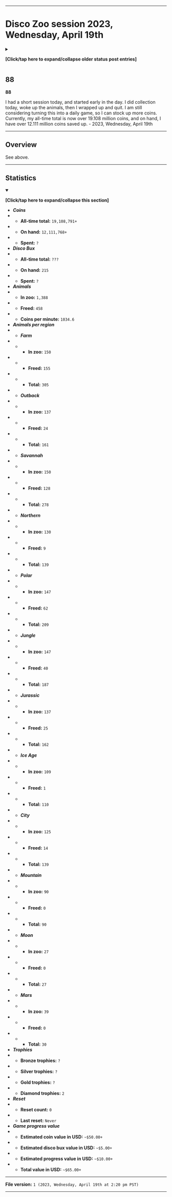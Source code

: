 
***

# Disco Zoo session 2023, Wednesday, April 19th

<!-- I had a very short session today, only doing collection and waking up animals, then quitting. I didn't feel like playing today. !-->

<details><summary><p><b>[Click/tap here to expand/collapse older status post entries]</b></p></summary>

## 01

**01**

I had a very, very long session today, spending nearly all my coins on rescues across various regions, and made significant progress on many space reQuests, threw 2 disco parties, and eventually quit. I played for nearly 2 hours today. - August 11th 2021

## 02

**02**

I had a very long session today, spending lots of coins on rescues across various regions, and made significant progress on many space reQuests, threw 2 disco parties, and eventually quit. I played for nearly 1 hour today. I originally was not going to play at all. I failed on my goal of spending all my money before quitting, as I kept receiving more faster than I could spend it. - August 18th 2021

## 03

**03**

I had a very short session today, as I didn't feel like playing. I collected from and woke up my animals, and also claimed rewards for 2 space ReQuests, then I quit. - August 25th 2021

## 04

**04**

I had a very short session today, as I didn't feel like playing. I collected from and woke up my animals, then I quit. - 2021 September 1st

## 05

**05**

I had a very short session today, as I felt like playing, but I was still a bit off from being able to unlock the ice age environment. I collected from and woke up my animals, then I quit. - 2021 September 8th

## 06

**06**

I had a very long session today, spending nearly all my coins on rescues across various regions, and made lots of progress in rescuing new Ice Age animals after unlocking the Ice Age time machine. I threw a disco party at the end to get all my animals up, as it was too difficult to maintain. - 2021 September 15th

## 07

**07**

I had a very long session today, spending over 100,000 coins on rescues across various regions, and made lots of progress in rescuing new Ice Age animals after unlocking the Ice Age time machine last week. I also did some rescues in the Northern region, and completed a few Space ReQuests. I threw a disco party at the end to get all my animals up, as it was too difficult to maintain. - 2021 September 22nd

## 08

**08**

I had an extremely long session today, originally I wasn't going to play at all, other than to wake my animals up. Today, I did rescues across various regions to complete space requests. I also maxed out my first mythical animal (Grython) and along with it, maxed out the savannah. I dealt with a lot of annoying ads again today. I eventually stopped doing all ReQuests and did rescues for a bit, then went back and spent some of my final money on more Space ReQuests. I didn't spend all my money, as I had been playing too long and needed to quit. - 2021 September 29th

## 09

**09**

I had an extremely long session today, originally I wasn't going to play at all, other than to wake my animals up, just like last week. Today, I did rescues across various regions to complete many space requests. I threw several disco parties due to getting multiple bronze, silver, and gold trophies. I dealt with a lot of annoying ads again today. I didn't spend all my money, as I had been playing too long and needed to quit. I still had over 50000 coins when quitting, as it was almost 2:00 pm. The amount of images and its ratio file size gave me joy. - 2021 October 6th

## 10

**10**

I had an extremely long session today. I am unable to efficiently spend all my coins, but I tried today. Today, I got my first diamond trophy, made very little disco bux, unlocked the Mars rocket, did some rescues on the moon, then spent the rest of my session doing rescues on Mars. I am now capable of unlocking the city, so I plan to semi-save up for it now. - 2021 October 13th

## 11

**11**

I had a very short session today. I only did collection and woke up the animals, then I wrapped up and quit. I am saving up for the Fifty-Seven aircraft so I can unlock the city. It should take another 1-2 weeks to save up. - 2021 October 20th

## 12

**12**

I had a very short session today. I only did collection and woke up the animals, then I wrapped up and quit. I am saving up for the Fifty-Seven aircraft so I can unlock the city. It should take another week to save up. I didn't feel like playing today regardless. - 2021 October 27th

## 13

**13**

I had a long session today. I did collection and woke up the animals, then I unlocked the city region and spent all my spendable coins on rescues (up until I couldn't afford to rescue more) then I wrapped up and quit. 2021 November 3rd

## 14

**14**

I had a shorter session today. I did collection and woke up the animals, then I worked on the city region for a while until I ran out of money, then I wrapped up and quit. 2021 November 10th

## 15

**15**

I had an extremely short session today. I did collection and woke up the animals, then I did 1 rescue in the city region. Something was wrong with the Internet in our house, and I had to go and fix it. I was successful on that, but I decided not to return to playing Disco Zoo today. - 2021 November 17th

## 16

**16**

I had an extremely long session today. I did collection and woke up the animals, then I did a series of rescues in the city until I ran out of money. I am making immense amounts of money now compared to when I started, I am almost up to 1000 coins per minute. When I do a disco party now, the earnings just fly by. I want to try and get to that point eventually (1800+ coins per minute) I then did some space requests, wrapped up and quit. I earned tons of Disco Bux today. Also during one of my rescues, I ended up losing over 17000 coins for nothing, as watching an ad crashed the game, and I wasn't able to rescue any of the 3 animals in that rescue. - 2021 November 24th

## 17

**17**

I had a very long session today. I did collection and woke up the animals, then I did a series of rescues in various regions until I ran out of money. I did several space ReQuests, and goals. I earned tons of Disco Bux today. - 2021 December 1st

## 18

**18**

I had a medium length session today. I did collection and woke up the animals, then I did a series of rescues in a few regions to complete Space ReQuests and goals. I decided to keep some money for next session, so it could be more interesting. I earned a couple Disco Bux today, and quit while a Disco Party was active. - 2021 December 8th

## 19

**19**

I had a very short session today. I planned on collecting and quitting, but there was a quest that came up, so I finished it first as well. I didn't feel like playing today, and wanted to make the next time I play more interesting (city rescues are really expensive) - 2021 December 15th

## 20

**20**

I had a very short session today. I did not want to play today, so I collected resources before quitting. - 2021 December 22nd

## 21

**21**

I had a very short session today. I did not want to play today, so I collected resources before quitting. I plan to try and save up 1 million coins before attempting to play again. - 2021 December 29th

## 22

**22**

I had a very short session today. I did not want to play today, so I collected resources before quitting. I plan to try and save up 1 million coins before attempting to play again. - 2022, Wednesday, January 5th

## 23

**23**

I had a very short session today. I did not want to play today, so I collected resources before quitting. I plan to try and save up 1 million coins before attempting to play again. I was really close to that goal today, I feel like even once I cross the big 1M, I won't resume immediately. - 2022, Wednesday, January 12th

## 24

**24**

I had a very short session today. I did not want to play today, so I collected resources before quitting. I didn't feel like playing today, despite surpassing my 1 million coin goal. - 2022, Wednesday, January 19th

## 25

**25**

I had a very very long session today. I decided that I wanted to play today, and made significant progress. I did mass rescues across various regions, mostly the Jurassic and the mountains. Later on in the session, I reached uber zoo status, and bought the gondolacopter for 750,000 coins, allowing me to unlock the final region: the mountains. I went and unlocked every mountain species, not all habitats are ready, they will be available next week. I made significant progress today. I quit with over 450,000 coins left over. - 2022, Wednesday, January 26th

## 26

**26**

I had a very very short session today. I decided that I didn't want to play today, as I didn't have the time. I also want to save up 1 million coins before playing again. I did collection today, and finalized the new habitats, then I wrapped up and quit.  - 2022, Wednesday, February 2nd to 2022 Wednesday February 9th

## 27

**27**

I had a very very short session AGAIN today. I decided that I didn't want to play today, as I didn't have the time. I also want to save up 1 million coins before playing again, and I was not close enough to that goal yet. I did collection today, then I wrapped up and quit.  - 2022, Wednesday, February 17th

## 28

**28**

I had a very very short session AGAIN today. I decided that I didn't want to play today, as I didn't have the time. I did collection today, then I wrapped up and quit.  - 2022, Wednesday, February 23rd

## 29

**29**

I had a very very short session yet again today. I decided that I didn't want to play today, as I didn't have the time. I did collection today, along with 1 quest, then I wrapped up and quit.  - 2022, Wednesday, March 2nd

## 30

**30**

I had a very long session today. I rescued many animals in the mountain region, and worked on earning trophies in the farm region. I didn't drop below 1 million coins, but I played for a long time and had a good time. The game crashed once while playing due to a defective ad/ad player. - 2022, Wednesday, March 9th

## 31

**31**

I had a very very short session yet again today. I decided that I didn't want to play today, as I didn't have the time. I did collection today, then I wrapped up and quit.  - 2022, Wednesday, March 16th

## 32

**32**

I had a very very short session yet again today. I decided that I didn't want to play today, as I didn't have the time. I did collection today, then I wrapped up and quit. I might save up to 2 million coins before I start playing again. - 2022, Wednesday, March 23rd

## 33

**33**

I played very early in the morning today, so that I could force myself to not play the game for very long today, later on. I had a very very short session yet again today. I decided that I didn't want to play today, as I didn't have the time. I did collection today, did 1 search mission (not a rescue) then I wrapped up and quit. I might save up to 2 million coins before I start playing again. - 2022, Wednesday, March 30th

## 34

**34**

I had a very very short session yet again today. I decided that I didn't want to play today, as I didn't have the time. I did collection today, stayed around briefly, then I wrapped up and quit. I have over 2 million coins saved up. - 2022, Wednesday, April 6th

## 35

**35**

I had a very very short session yet again today. I decided that I didn't want to play today, as I didn't have the time. I did collection today, stayed around briefly, then I wrapped up and quit. I have over 2.25 million coins saved up. - 2022, Wednesday, April 13th

## 36

**36**

I had a very very short session yet again today. I decided that I didn't want to play today, as I didn't have the time. I did collection today, stayed around briefly, then I wrapped up and quit. I was lucky, and earned 1 Discobux as a visitor tip. I have over 2.43 million coins saved up. - 2022, Wednesday, April 20th

## 37

**37**

I had a very very short session yet again today. I decided that I didn't want to play today, as I didn't have the time. I did collection today, stayed around briefly, then I wrapped up and quit. I am considering turning this into a daily game, so I can stock up more coins. Currently, my all-time total is near 10 million, and on hand, I have over 2.62 million coins saved up. - 2022, Wednesday, April 27th

## 38

**38**

I had a very very short session yet again today. I decided that I didn't want to play today, as I didn't have the time. I did collection today, stayed around briefly, then I wrapped up and quit. I am considering turning this into a daily game, so I can stock up more coins. Currently, my all-time total is near 10 million, and on hand, I have over 2.80 million coins saved up. I completed 1 quest today, and earned a discobux. - 2022, Wednesday, May 4th

## 39

**39**

I had a very very short session yet again today. I decided that I didn't want to play today, as I didn't have the time. I did collection today, then I wrapped up and quit. I am considering turning this into a daily game, so I can stock up more coins. Currently, my all-time total is extremely close to 10 million, and on hand, I have over 2.99 million coins saved up.. - 2022, Wednesday, May 11th

## 40

**40**

I had a very very short session yet again today. I decided that I didn't want to play today, as I didn't have the time. I did collection today, then I wrapped up and quit. I am considering turning this into a daily game, so I can stock up more coins. Currently, my all-time total is now over 10 million, and on hand, I have over 3.17 million coins saved up. - 2022, Wednesday, May 18th

## 41

**41**

I had a very very short session yet again today. I decided that I didn't want to play today, as I didn't have the time. I did collection today, then I wrapped up and quit. I am considering turning this into a daily game, so I can stock up more coins. Currently, my all-time total is now over 10.35 million, and on hand, I have over 3.35 million coins saved up. - 2022, Wednesday, May 25th

## 42

**42**

I had a very very short session yet again today. I decided that I didn't want to play today, as I didn't have the time. I did collection today, then I wrapped up and quit. I am considering turning this into a daily game, so I can stock up more coins. Currently, my all-time total is now over 10.53 million, and on hand, I have over 3.54 million coins saved up. - 2022, Wednesday, June 1st

## 43

**43**

I had a very very short session yet again today. I decided that I didn't want to play today, as I didn't have the time. I did collection today, then I wrapped up and quit. I am considering turning this into a daily game, so I can stock up more coins. Currently, my all-time total is now over 10.72 million, and on hand, I have over 3.73 million coins saved up. I did 1 visitor search quest today, and earned 1 disco bux from a visitor tip. I currently stand at 213 disco bux. - 2022, Wednesday, June 8th

## 44

**44**

I had a very very short session yet again today. I decided that I didn't want to play today, as I didn't have the time. I did collection today, then I wrapped up and quit. I am considering turning this into a daily game, so I can stock up more coins. Currently, my all-time total is now over 10.91 million, and on hand, I have over 3.91 million coins saved up. - 2022, Wednesday, June 15th

## 45

**45**

I had a very very short session as usual today. I decided that I didn't want to play today, as I didn't have the time. I did collection today, then I wrapped up and quit. I am considering turning this into a daily game, so I can stock up more coins. Currently, my all-time total is now over 11.09 million, and on hand, I have over 4.09 million coins saved up. - 2022, Wednesday, June 22nd

## 46

**46**

I had a very very short session as usual today. I decided that I didn't want to play today, as I didn't have the time. I did collection today, then I wrapped up and quit. I am considering turning this into a daily game, so I can stock up more coins. Currently, my all-time total is now over 11.28 million, and on hand, I have over 4.28 million coins saved up. - 2022, Wednesday, June 29th

## 47

**47**

I had a very very short session as usual today. I decided that I didn't want to play today, as I didn't have the time. I did collection today, then I wrapped up and quit. I am considering turning this into a daily game, so I can stock up more coins. Currently, my all-time total is now over 11.463 million, and on hand, I have over 4.466 million coins saved up. - 2022, Wednesday, July 6th

## 48

**48**

I had a very very short session as usual today. I decided that I didn't want to play today, as I didn't have the time. I did collection today, then I wrapped up and quit. I am considering turning this into a daily game, so I can stock up more coins. Currently, my all-time total is now over 11.648 million, and on hand, I have over 4.651 million coins saved up. - 2022, Wednesday, July 13th

## 49

**49**

I had a very very short session as usual today. I decided that I didn't want to play today, as I didn't have the time. I did collection today, then I wrapped up and quit. The first visitor tip I received today was for 1000 coins. I am considering turning this into a daily game, so I can stock up more coins. Currently, my all-time total is now over 11.832 million, and on hand, I have over 4.835 million coins saved up. - 2022, Wednesday, July 20th

## 50

**50**

I had a very very short session as usual today. I decided that I didn't want to play today, as I didn't have the time. I did collection today, then I wrapped up and quit. I am still considering turning this into a daily game, so I can stock up more coins. Currently, my all-time total is now over 12.017 million, and on hand, I have over 5.020 million coins saved up. - 2022, Wednesday, July 27th

## 51

**51**

I had a very very short session as usual today. I decided that I didn't want to play today, as I didn't have the time. I did collection today, then I wrapped up and quit. I am still considering turning this into a daily game, so I can stock up more coins. I sold 2 animals to another zoo today. Currently, my all-time total is now over 12.270 million coins, and on hand, I have over 5.272 million coins saved up. - 2022, Wednesday, August 3rd

## 52

**52**

I had a very very short session as usual today. I decided that I didn't want to play today, as I didn't have the time. I did collection today, then I wrapped up and quit. I am still considering turning this into a daily game, so I can stock up more coins. Currently, my all-time total is now over 12.454 million coins, and on hand, I have over 5.457 million coins saved up. - 2022, Wednesday, August 10th

## 53

**53**

I had a very very short session as usual today. I decided that I didn't want to play today, as I didn't have the time. I did collection today, then I wrapped up and quit. I am still considering turning this into a daily game, so I can stock up more coins. Currently, my all-time total is now over 12.637 million coins, and on hand, I have over 5.640 million coins saved up. - 2022, Wednesday, August 17th

## 54

**54**

I had a very short session as usual today. I decided that I didn't want to play today, as I didn't have the time. I did collection today, completed a quest, then I wrapped up and quit. I am still considering turning this into a daily game, so I can stock up more coins. Currently, my all-time total is now over 12.833 million coins, and on hand, I have over 5.836 million coins saved up. - 2022, Wednesday, August 24th

## 55

**55**

I had a very short session as usual today. I decided that I didn't want to play today, as I didn't have the time. I did collection today, then I wrapped up and quit. I am still considering turning this into a daily game, so I can stock up more coins. Currently, my all-time total is now over 13.014 million coins, and on hand, I have over 6.017 million coins saved up. - 2022, Wednesday, August 31st

## 56

**56**

I had a very short session as usual today. I decided that I didn't want to play today, as I didn't have the time. I did collection today, then I wrapped up and quit. I am still considering turning this into a daily game, so I can stock up more coins. Currently, my all-time total is now over 13.198 million coins, and on hand, I have over 6.201 million coins saved up. - 2022, Wednesday, September 7th

## 57

**57**

I had a very short session as usual today, but didn't start until much later in the day, as my phone died overnight, and I procrastinated on unplugging it after it fully charged until around 7:00 pm PST. I decided that I didn't want to play today, as I didn't have the time. I did collection today, then I wrapped up and quit. I am still considering turning this into a daily game, so I can stock up more coins. Currently, my all-time total is now over 13.382 million coins, and on hand, I have over 6.385 million coins saved up. - 2022, Wednesday, September 14th

## 58

**58**

I had a very short session as usual today, but didn't start until much later in the day, due to procrastination. I did collection today, then I wrapped up and quit. I am still considering turning this into a daily game, so I can stock up more coins. Currently, my all-time total is now over 13.566 million coins, and on hand, I have over 6.569 million coins saved up. - 2022, Wednesday, September 21st

## 59

**59**

I had a very short session as usual today, but didn't start until much later in the day, due to procrastination. I did collection today, then I wrapped up and quit. I am still considering turning this into a daily game, so I can stock up more coins. Today, I received a 1K coin tip, along with a couple other large tips. Currently, my all-time total is now over 13.751 million coins, and on hand, I have over 6.754 million coins saved up. - 2022, Wednesday, September 28th

## 60

**60**

I had a very short session as usual today, but didn't start until much later in the day, due to procrastination. I did collection today, then I wrapped up and quit. I am still considering turning this into a daily game, so I can stock up more coins. Today, I accidentally skipped the welcome message, and collected rewards from a visitor, along with a couple other large tips. Currently, my all-time total is now over 13.941 million coins, and on hand, I have over 6.944 million coins saved up. - 2022, Wednesday, October 5th

## 61

**61**

I had a very short session as usual today, but didn't start until much later in the day, due to procrastination. I did collection today, then I wrapped up and quit. I am still considering turning this into a daily game, so I can stock up more coins. Today, I accidentally skipped the welcome message, and collected rewards from a visitor, along with a couple other large tips. Currently, my all-time total is now over 14.125 million coins, and on hand, I have over 7.128 million coins saved up. - 2022, Wednesday, October 12th

Side note: I resumed Git-image uploads on 2022 October 12th. I will go back and re-upload other data when I have time, and when it becomes available to me again.

## 62

**62**

I had a very short session as usual today, and started much earlier in the day. I did collection today, then I wrapped up and quit. I am still considering turning this into a daily game, so I can stock up more coins. Currently, my all-time total is now over 14.309 million coins, and on hand, I have over 7.312 million coins saved up. - 2022, Wednesday, October 19th

Side note: On 2022, Wednesday, October 19th, I finished uploading all data from this period, along with data for today. Things are back to normal here.

## 63

**63**

I had a very short session as usual today, and started much earlier in the day. I did collection today, then I wrapped up and quit. I am still considering turning this into a daily game, so I can stock up more coins. Currently, my all-time total is now over 14.493 million coins, and on hand, I have over 7.496 million coins saved up. - 2022, Wednesday, October 26th

## 64

**64**

I had a very short session as usual today, and started much earlier in the day. I did collection today, then I wrapped up and quit. I am still considering turning this into a daily game, so I can stock up more coins. Currently, my all-time total is now over 14.677 million coins, and on hand, I have over 7.680 million coins saved up. - 2022, Wednesday, November 2nd

## 65

**65**

I had a very short session as usual today, and started early in the day. I did collection today, then I wrapped up and quit. I am still considering turning this into a daily game, so I can stock up more coins. Currently, my all-time total is now over 14.861 million coins, and on hand, I have over 7.864 million coins saved up. - 2022, Wednesday, November 9th

## 66

**66**

I had a very short session as usual today, and started a bit later in the day. I did collection today, then I wrapped up and quit. I had a little spasm, and accidentally swiped the welcome message away before I could screenshot it. I am still considering turning this into a daily game, so I can stock up more coins. Currently, my all-time total is now over 15.045 million coins, and on hand, I have over 8.048 million coins saved up. - 2022, Wednesday, November 16th

## 67

**67**

I had a very short session as usual today, and started a bit earlier in the day. I did collection today, then I wrapped up and quit. I did a quest to find a goose and earned 1 disco bux. I screenshotted the welcome message successfully today, unlike last week. I am still considering turning this into a daily game, so I can stock up more coins. Currently, my all-time total is now over 15.231 million coins, and on hand, I have over 8.234 million coins saved up. - 2022, Wednesday, November 23rd

## 68

**68**

I had a very short session as usual today, and started a lot later in the day, as I pointlessly procrastinated on playing the game. I did collection today, then I wrapped up and quit. am still considering turning this into a daily game, so I can stock up more coins. Currently, my all-time total is now over 15.413 million coins, and on hand, I have over 8.416 million coins saved up. - 2022, Wednesday, November 30th

## 69

**69**

I had a very short session as usual today, and started a lot earlier in the day. I did collection today, waited for my overall coin count to hit 15.6 million, then I wrapped up and quit. I am still considering turning this into a daily game, so I can stock up more coins. Currently, my all-time total is now over 15.600 million coins, and on hand, I have over 8.603 million coins saved up. - 2022, Wednesday, December 7th

## 70

**70**

I had a very short session as usual today, and started a lot earlier in the day. I did collection today, then I wrapped up and quit. I am still considering turning this into a daily game, so I can stock up more coins. Currently, my all-time total is now over 15.782 million coins, and on hand, I have over 8.785 million coins saved up. - 2022, Wednesday, December 14th

## 71

**71**

I had a short session today, and started a bit earlier in the day. I did collection today, went on a search quest to find 10 cows, then I wrapped up and quit. I am still considering turning this into a daily game, so I can stock up more coins. Currently, my all-time total is now over 15.973 million coins, and on hand, I have over 8.976 million coins saved up. - 2022, Wednesday, December 21st

## 72

**72**

I had a short session today, and started a lot later in the day, as I forgot about it early on. I did collection today, woke up the animals, then I wrapped up and quit. I am still considering turning this into a daily game, so I can stock up more coins. Currently, my all-time total is now over 16.153 million coins, and on hand, I have over 9.156 million coins saved up. - 2022, Wednesday, December 28th

## 73

**73**

I had a short session today, and started a bit later in the day, as I decided to hold it off. I did collection today, woke up the animals, then I wrapped up and quit. I am still considering turning this into a daily game, so I can stock up more coins. Currently, my all-time total is now over 16.337 million coins, and on hand, I have over 9.340 million coins saved up. - 2023, Wednesday, January 4th

## 74

**74**

I had a short session today, and started a lot earlier in the day. I did collection today, woke up the animals, then I wrapped up and quit. I am still considering turning this into a daily game, so I can stock up more coins. Currently, my all-time total is now over 16.522 million coins, and on hand, I have over 9.525 million coins saved up. - 2023, Wednesday, January 11th

## 75

**75**

I had a short session today, and started a bit later in the day. I did collection today, woke up the animals, then I wrapped up and quit. I am still considering turning this into a daily game, so I can stock up more coins. Currently, my all-time total is now over 16.707 million coins, and on hand, I have over 9.710 million coins saved up. - 2023, Wednesday, January 18th

## 76

**76**

I had a short session today, and started a lot later in the day. I did collection today, woke up the animals, then I wrapped up and quit. I am still considering turning this into a daily game, so I can stock up more coins. Currently, my all-time total is now over 16.891 million coins, and on hand, I have over 9.894 million coins saved up. - 2023, Wednesday, January 25th

## 77

**77**

I had a short session today, and started a lot earlier in the day. I did collection today, woke up the animals, then I wrapped up and quit. I am still considering turning this into a daily game, so I can stock up more coins. Currently, my all-time total is now over 17.075 million coins, and on hand, I have over 10.078 million coins saved up. - 2023, Wednesday, February 1st

## 78

**78**

I had a short session today, and started early in the day. I did collection today, woke up the animals, did a search for a hat, then I wrapped up and quit. I am still considering turning this into a daily game, so I can stock up more coins. Currently, my all-time total is now over 17.262 million coins, and on hand, I have over 10.265 million coins saved up. - 2023, Wednesday, February 8th

## 79

**79**

I had a short session today, and started slightly later in the day. I did collection today, woke up the animals, then I wrapped up and quit. I am still considering turning this into a daily game, so I can stock up more coins. Currently, my all-time total is now over 17.444 million coins, and on hand, I have over 10.447 million coins saved up. - 2023, Wednesday, February 15th

## 80

**80**

I had a short session today, and started much earlier in the day. I did collection today, woke up the animals, then I wrapped up and quit. There was only 1 tip today. I am still considering turning this into a daily game, so I can stock up more coins. Currently, my all-time total is now over 17.628 million coins, and on hand, I have over 10.631 million coins saved up. - 2023, Wednesday, February 22nd

## 81

**81**

I had a short session today, and started much earlier in the day. I did collection today, woke up the animals, then I wrapped up and quit. I am still considering turning this into a daily game, so I can stock up more coins. Currently, my all-time total is now over 17.812 million coins, and on hand, I have over 10.815 million coins saved up. - 2023, Wednesday, March 1st

## 82

**82**

I had a slightly long session today, and started much earlier in the day. I did collection today, woke up the animals, stayed for a while, then I wrapped up and quit. I am still considering turning this into a daily game, so I can stock up more coins. Currently, my all-time total is now over 18.000 million coins, and on hand, I have over 11.003 million coins saved up. I specifically stayed longer today so that I would pass 18 million coins. I also collected 1 Disco Bux from a visitor, and found+returned a hat for 500 coins. - 2023, Wednesday, March 8th

## 83

**83**

I had a much shorter session today, and started much later in the day, as my phone died overnight, the fast charger refused to go to 1% after 20 minutes, so I used the slow charger, and decided to let it go to 100%, so I could get some work done. I didn't start until after 2:00 pm. I did collection today, woke up the animals, then I wrapped up and quit. I am still considering turning this into a daily game, so I can stock up more coins. Currently, my all-time total is now over 18.182 million coins, and on hand, I have over 11,184 million coins saved up. - 2023, Wednesday, March 15th

## 84

**84**

I had a much shorter session today, and started much earlier in the day. I did collection today, woke up the animals, then I wrapped up and quit. I am still considering turning this into a daily game, so I can stock up more coins. Currently, my all-time total is now over 18.366 million coins, and on hand, I have over 11.369 million coins saved up. - 2023, Wednesday, March 22nd

## 85

**85**

I had a much shorter session today, and started much earlier in the day. I did collection today, woke up the animals, did 1 search quest, then I wrapped up and quit. I am still considering turning this into a daily game, so I can stock up more coins. Currently, my all-time total is now over 18.556 million coins, and on hand, I have over 11.559 million coins saved up. - 2023, Wednesday, March 29th

## 86

**86**

I had a short session today, and started early in the day. I did collection today, woke up the animals, did 1 search quest, then I wrapped up and quit. I received some large tips very first thing in my session. I am still considering turning this into a daily game, so I can stock up more coins. Currently, my all-time total is now over 18.740 million coins, and on hand, I have over 11.743 million coins saved up. - 2023, Wednesday, April 5th

## 87

**87**

I had a short session today, and started early in the day. I did collection today, woke up the animals, then I wrapped up and quit. I am still considering turning this into a daily game, so I can stock up more coins. Currently, my all-time total is now over 18.924 million coins, and on hand, I have over 11.927 million coins saved up. - 2023, Wednesday, April 12th

</details>

## 88

**88**

I had a short session today, and started early in the day. I did collection today, woke up the animals, then I wrapped up and quit. I am still considering turning this into a daily game, so I can stock up more coins. Currently, my all-time total is now over 19.108 million coins, and on hand, I have over 12.111 million coins saved up. - 2023, Wednesday, April 19th

***

## Overview

See above.

***

## Statistics

<details open><summary><p><b>[Click/tap here to expand/collapse this section]</b></p></summary>

- ***Coins***
- - **All-time total:** `19,108,791+`
- - **On hand:** `12,111,768+`
- - **Spent:** `?`
- ***Disco Bux***
- - **All-time total:** `???`
- - **On hand:** `215`
- - **Spent:** `?`
- ***Animals***
- - **In zoo:** `1,388`
- - **Freed:** `458`
- - **Coins per minute:** `1034.6`
- ***Animals per region***
- - ***Farm***
- - - **In zoo:** `150`
- - - **Freed:** `155`
- - - **Total:** `305`
- - ***Outback***
- - - **In zoo:** `137`
- - - **Freed:** `24`
- - - **Total:** `161`
- - ***Savannah***
- - - **In zoo:** `150`
- - - **Freed:** `128`
- - - **Total:** `278`
- - ***Northern***
- - - **In zoo:** `130`
- - - **Freed:** `9`
- - - **Total:** `139`
- - ***Polar***
- - - **In zoo:** `147`
- - - **Freed:** `62`
- - - **Total:** `209`
- - ***Jungle***
- - - **In zoo:** `147`
- - - **Freed:** `40`
- - - **Total:** `187`
- - ***Jurassic***
- - - **In zoo:** `137`
- - - **Freed:** `25`
- - - **Total:** `162`
- - ***Ice Age***
- - - **In zoo:** `109`
- - - **Freed:** `1`
- - - **Total:** `110`
- - ***City***
- - - **In zoo:** `125`
- - - **Freed:** `14`
- - - **Total:** `139`
- - ***Mountain***
- - - **In zoo:** `90`
- - - **Freed:** `0`
- - - **Total:** `90`
- - ***Moon***
- - - **In zoo:** `27`
- - - **Freed:** `0`
- - - **Total:** `27`
- - ***Mars***
- - - **In zoo:** `39`
- - - **Freed:** `0`
- - - **Total:** `30`
- ***Trophies***
- - **Bronze trophies:** `?`
- - **Silver trophies:** `?`
- - **Gold trophies:** `?`
- - **Diamond trophies:** `2`
- ***Reset***
- - **Reset count:** `0`
- - **Last reset:** `Never`
- ***Game progress value***
- - **Estimated coin value in USD:** `~$50.00+`
- - **Estimated disco bux value in USD:** `~$5.00+`
- - **Estimated progress value in USD:** `~$10.00+`
- - **Total value in USD:** `~$65.00+`

</details>

***

**File version:** `1 (2023, Wednesday, April 19th at 2:20 pm PST)`

***
